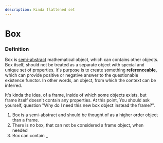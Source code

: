 ```yaml
---
description: Kinda flattened set
---
```


# Box

### Definition

Box is [semi-abstract](axiomatizing-concept.md#semi-abstracts) mathematical object, which can contains other objects. Box itself, should not be treated as a separate object with special and unique set of properties. It's purpose is to create something **referenceable**, which can provide positive or negative answer to the questionable existence functor. In other words, an object, from which the context can be inferred.

It's kinda the idea, of a frame, inside of which some objects exists, but frame itself doesn't contain any properties. At this point, You should ask yourself, question "Why do I need this new box object instead the frame?".

1. Box is a semi-abstract and should be thought of as a higher order object than a frame.
2. There is no box, that can not be considered a frame object, when needed
3. Box can contain ¸¸







